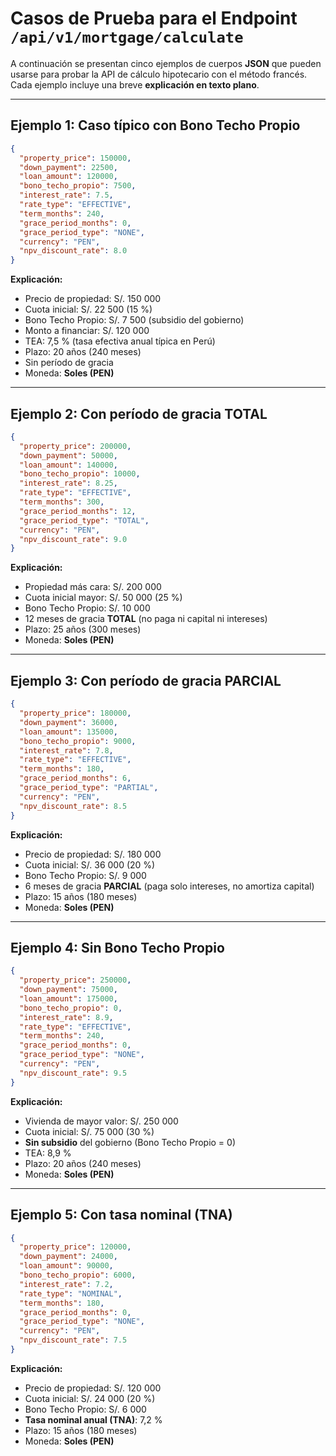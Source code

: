 # Casos de Prueba para el Endpoint `/api/v1/mortgage/calculate`

A continuación se presentan cinco ejemplos de cuerpos **JSON** que pueden usarse para probar la API de cálculo hipotecario con el método francés.
Cada ejemplo incluye una breve **explicación en texto plano**.

---

## Ejemplo 1: Caso típico con Bono Techo Propio

```json
{
  "property_price": 150000,
  "down_payment": 22500,
  "loan_amount": 120000,
  "bono_techo_propio": 7500,
  "interest_rate": 7.5,
  "rate_type": "EFFECTIVE",
  "term_months": 240,
  "grace_period_months": 0,
  "grace_period_type": "NONE",
  "currency": "PEN",
  "npv_discount_rate": 8.0
}
```

**Explicación:**

* Precio de propiedad: S/. 150 000
* Cuota inicial: S/. 22 500 (15 %)
* Bono Techo Propio: S/. 7 500 (subsidio del gobierno)
* Monto a financiar: S/. 120 000
* TEA: 7,5 % (tasa efectiva anual típica en Perú)
* Plazo: 20 años (240 meses)
* Sin período de gracia
* Moneda: **Soles (PEN)**

---

## Ejemplo 2: Con período de gracia **TOTAL**

```json
{
  "property_price": 200000,
  "down_payment": 50000,
  "loan_amount": 140000,
  "bono_techo_propio": 10000,
  "interest_rate": 8.25,
  "rate_type": "EFFECTIVE",
  "term_months": 300,
  "grace_period_months": 12,
  "grace_period_type": "TOTAL",
  "currency": "PEN",
  "npv_discount_rate": 9.0
}
```

**Explicación:**

* Propiedad más cara: S/. 200 000
* Cuota inicial mayor: S/. 50 000 (25 %)
* Bono Techo Propio: S/. 10 000
* 12 meses de gracia **TOTAL** (no paga ni capital ni intereses)
* Plazo: 25 años (300 meses)
* Moneda: **Soles (PEN)**

---

## Ejemplo 3: Con período de gracia **PARCIAL**

```json
{
  "property_price": 180000,
  "down_payment": 36000,
  "loan_amount": 135000,
  "bono_techo_propio": 9000,
  "interest_rate": 7.8,
  "rate_type": "EFFECTIVE",
  "term_months": 180,
  "grace_period_months": 6,
  "grace_period_type": "PARTIAL",
  "currency": "PEN",
  "npv_discount_rate": 8.5
}
```

**Explicación:**

* Precio de propiedad: S/. 180 000
* Cuota inicial: S/. 36 000 (20 %)
* Bono Techo Propio: S/. 9 000
* 6 meses de gracia **PARCIAL** (paga solo intereses, no amortiza capital)
* Plazo: 15 años (180 meses)
* Moneda: **Soles (PEN)**

---

## Ejemplo 4: **Sin Bono Techo Propio**

```json
{
  "property_price": 250000,
  "down_payment": 75000,
  "loan_amount": 175000,
  "bono_techo_propio": 0,
  "interest_rate": 8.9,
  "rate_type": "EFFECTIVE",
  "term_months": 240,
  "grace_period_months": 0,
  "grace_period_type": "NONE",
  "currency": "PEN",
  "npv_discount_rate": 9.5
}
```

**Explicación:**

* Vivienda de mayor valor: S/. 250 000
* Cuota inicial: S/. 75 000 (30 %)
* **Sin subsidio** del gobierno (Bono Techo Propio = 0)
* TEA: 8,9 %
* Plazo: 20 años (240 meses)
* Moneda: **Soles (PEN)**

---

## Ejemplo 5: Con **tasa nominal (TNA)**

```json
{
  "property_price": 120000,
  "down_payment": 24000,
  "loan_amount": 90000,
  "bono_techo_propio": 6000,
  "interest_rate": 7.2,
  "rate_type": "NOMINAL",
  "term_months": 180,
  "grace_period_months": 0,
  "grace_period_type": "NONE",
  "currency": "PEN",
  "npv_discount_rate": 7.5
}
```

**Explicación:**

* Precio de propiedad: S/. 120 000
* Cuota inicial: S/. 24 000 (20 %)
* Bono Techo Propio: S/. 6 000
* **Tasa nominal anual (TNA)**: 7,2 %
* Plazo: 15 años (180 meses)
* Moneda: **Soles (PEN)**
